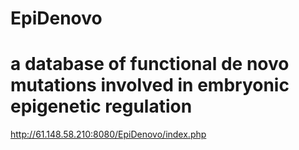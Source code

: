 # EpiDenovo
# a database of functional de novo mutations involved in embryonic epigenetic regulation
http://61.148.58.210:8080/EpiDenovo/index.php
